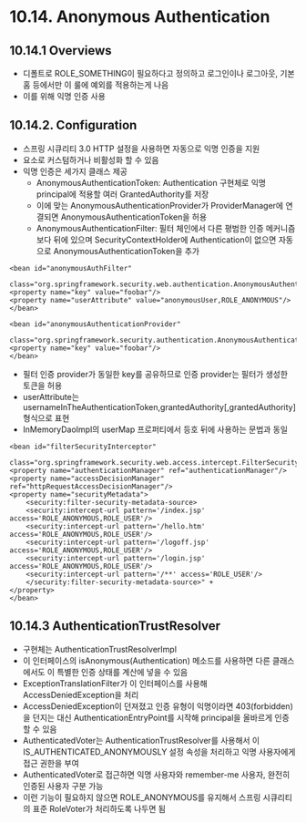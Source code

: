# 10.14. Anonymous Authentication
## 10.14.1 Overviews
- 디폴트로 ROLE_SOMETHING이 필요하다고 정의하고 로그인이나 로그아웃, 기본 홈 등에서만 이 룰에 예외를 적용하는게 나음
- 이를 위해 익명 인증 사용

## 10.14.2. Configuration
- 스프링 시큐리티 3.0 HTTP 설정을 사용하면 자동으로 익명 인증을 지원
- <anonymous> 요소로 커스텀하거나 비활성화 할 수 있음
- 익명 인증은 세가지 클래스 제공
  - AnonymousAuthenticationToken: Authentication 구현체로 익명 principal에 적용할 여러 GrantedAuthority를 저장
  - 이에 맞는 AnonymousAuthenticationProvider가 ProviderManager에 연결되면 AnonymousAuthenticationToken을 허용
  - AnonymousAuthenticationFilter: 필터 체인에서 다른 평범한 인증 메커니즘보다 뒤에 있으며 
  SecurityContextHolder에 Authentication이 없으면 자동으로 AnonymousAuthenticationToken을 추가
````
<bean id="anonymousAuthFilter"
    class="org.springframework.security.web.authentication.AnonymousAuthenticationFilter">
<property name="key" value="foobar"/>
<property name="userAttribute" value="anonymousUser,ROLE_ANONYMOUS"/>
</bean>

<bean id="anonymousAuthenticationProvider"
    class="org.springframework.security.authentication.AnonymousAuthenticationProvider">
<property name="key" value="foobar"/>
</bean>
````
- 필터 인증 provider가 동일한 key를 공유하므로 인증 provider는 필터가 생성한 토큰을 허용
- userAttribute는 usernameInTheAuthenticationToken,grantedAuthority[,grantedAuthority] 형식으로 표현
- InMemoryDaoImpl의 userMap 프로퍼티에서 등호 뒤에 사용하는 문법과 동일
````
<bean id="filterSecurityInterceptor"
    class="org.springframework.security.web.access.intercept.FilterSecurityInterceptor">
<property name="authenticationManager" ref="authenticationManager"/>
<property name="accessDecisionManager" ref="httpRequestAccessDecisionManager"/>
<property name="securityMetadata">
    <security:filter-security-metadata-source>
    <security:intercept-url pattern='/index.jsp' access='ROLE_ANONYMOUS,ROLE_USER'/>
    <security:intercept-url pattern='/hello.htm' access='ROLE_ANONYMOUS,ROLE_USER'/>
    <security:intercept-url pattern='/logoff.jsp' access='ROLE_ANONYMOUS,ROLE_USER'/>
    <security:intercept-url pattern='/login.jsp' access='ROLE_ANONYMOUS,ROLE_USER'/>
    <security:intercept-url pattern='/**' access='ROLE_USER'/>
    </security:filter-security-metadata-source>" +
</property>
</bean>
````

## 10.14.3 AuthenticationTrustResolver
- 구현체는 AuthenticationTrustResolverImpl
- 이 인터페이스의 isAnonymous(Authentication) 메소드를 사용하면 다른 클래스에서도 이 특별한 인증 상태를 계산에 넣을 수 있음
- ExceptionTranslationFilter가 이 인터페이스를 사용해 AccessDeniedException을 처리
- AccessDeniedException이 던져졌고 인증 유형이 익명이라면 403(forbidden)을 던지는 대신 AuthenticationEntryPoint를 시작해 principal을 올바르게 인증 할 수 있음
- AuthenticatedVoter는 AuthenticationTrustResolver를 사용해서 이 IS_AUTHENTICATED_ANONYMOUSLY 설정 속성을 처리하고 익명 사용자에게 접근 권한을 부여
- AuthenticatedVoter로 접근하면 익명 사용자와 remember-me 사용자, 완전히 인증된 사용자 구분 가능
- 이런 기능이 필요하지 않으면 ROLE_ANONYMOUS를 유지해서 스프링 시큐리티의 표준 RoleVoter가 처리하도록 나두면 됨